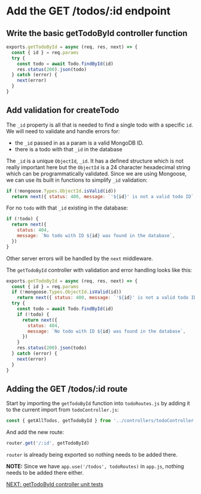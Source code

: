 # Add the GET /todos/:id endpoint

## Write the basic getTodoById controller function

```javascript
exports.getTodoById = async (req, res, next) => {
  const { id } = req.params
  try {
    const todo = await Todo.findById(id)
    res.status(200).json(todo)
  } catch (error) {
    next(error)
  }
}
```

## Add validation for createTodo

The `_id` property is all that is needed to find a single todo with a specific `id`. We will need to validate and handle errors for:

- the `_id` passed in as a param is a valid MongoDB ID.
- there is a todo with that `_id` in the database

The `_id` is a unique `ObjectId`, `_id`. It has a defined structure which is not really important here but the `ObjectId` is a 24 character hexadecimal string which can be programmatically validated. Since we are using Mongoose, we can use its built in functions to simplify `_id` validation:

```javascript
if (!mongoose.Types.ObjectId.isValid(id))
  return next({ status: 400, message: `'${id}' is not a valid todo ID` })
```

For no `todo` with that `_id` existing in the database:

```javascript
if (!todo) {
  return next({
    status: 404,
    message: `No todo with ID ${id} was found in the database`,
  })
}
```

Other server errors will be handled by the `next` middleware.

The `getTodoById` controller with validation and error handling looks like this:

```javascript
exports.getTodoById = async (req, res, next) => {
  const { id } = req.params
  if (!mongoose.Types.ObjectId.isValid(id))
    return next({ status: 400, message: `'${id}' is not a valid todo ID` })
  try {
    const todo = await Todo.findById(id)
    if (!todo) {
      return next({
        status: 404,
        message: `No todo with ID ${id} was found in the database`,
      })
    }
    res.status(200).json(todo)
  } catch (error) {
    next(error)
  }
}
```

## Adding the GET /todos/:id route

Start by importing the `getTodoById` function into `todoRoutes.js` by adding it to the current import from `todoController.js`:

```javascript
const { getAllTodos, getTodoById } from '../controllers/todoController')
```

And add the new route:

```javascript
router.get('/:id', getTodoById)
```

`router` is already being exported so nothing needs to be added there.

**NOTE:** Since we have `app.use('/todos', todoRoutes)` in `app.js`, nothing needs to be added there either.

[NEXT: getTodoById controller unit tests](3b_getTodoById_unitTests.md)
